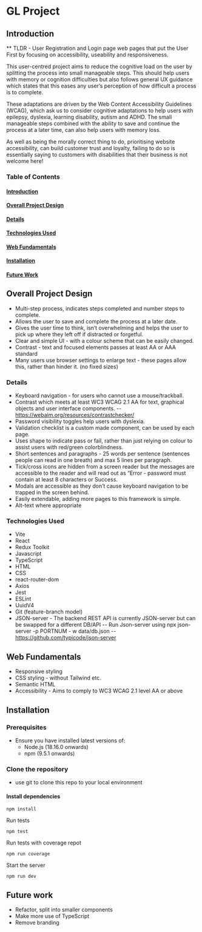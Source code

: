 # GL Project
## Introduction
** TLDR - User Registration and Login page web pages that put the User First by focusing on accessibility, useability and responsiveness.
 
This user-centred project aims to reduce the cognitive load on the user by splitting the process into small manageable steps. This should help users with memory or cognition difficulties but also follows general UX guidance which states that this eases any user’s perception of how difficult a process is to complete.

 These adaptations are driven by the Web Content Accessibility Guidelines (WCAG), which ask us to consider cognitive adaptations to help users with epilepsy, dyslexia, learning disability, autism and ADHD. The small manageable steps combined with the ability to save and continue the process at a later time, can also help users with memory loss. 

As well as being the morally correct thing to do, prioritising website accessibility, can build customer trust and loyalty, failing to do so is essentially saying to customers with disabilities that their business is not welcome here!

### Table of Contents
#### [Introduction](https://github.com/ellohez/GL-Project/blob/main/README.md#introduction)
#### [Overall Project Design](https://github.com/ellohez/GL-Project/blob/main/README.md#overall-project-design-1)
#### [Details](https://github.com/ellohez/GL-Project/blob/main/README.md#details-1)
#### [Technologies Used](https://github.com/ellohez/GL-Project/blob/main/README.md#technologies-used-1)
#### [Web Fundamentals](https://github.com/ellohez/GL-Project/blob/main/README.md#web-fundamentals-1)
#### [Installation](https://github.com/ellohez/GL-Project/blob/main/README.md#installation-1)
#### [Future Work](https://github.com/ellohez/GL-Project/blob/main/README.md#future-work-1)

## Overall Project Design
* Multi-step process, indicates steps completed and number steps to complete.
* Allows the user to save and complete the process at a later date.
* Gives the user time to think, isn’t overwhelming and helps the user to pick up where they left off if distracted or forgetful.
* Clear and simple UI - with a colour scheme that can be easily changed.
* Contrast - text and focused elements passes at least AA or AAA standard
* Many users use browser settings to enlarge text - these pages allow this, rather than hinder it. (no fixed sizes)

### Details
* Keyboard navigation - for users who cannot use a mouse/trackball.
* Contrast which meets at least WC3 WCAG 2.1 AA for text, graphical objects and user interface components.
-- https://webaim.org/resources/contrastchecker/
* Password visibility toggles help users with dyslexia.
* Validation checklist is a custom made component, can be used by each page.
* Uses shape to indicate pass or fail, rather than just relying on colour to assist users with red/green colorblindness.
* Short sentences and paragraphs - 25 words per sentence (sentences people can read in one breath) and max 5 lines per paragraph.
* Tick/cross icons are hidden from a screen reader but the messages are accessible to the reader and will read out as “Error - password must contain at least 8 characters or Success.
* Modals are accessible as they don’t cause keyboard navigation to be trapped in the screen behind.
* Easily extendable, adding more pages to this framework is simple.
* Alt-text where appropriate

###  Technologies Used
- Vite  
- React
-   Redux Toolkit
-   Javascript
-   TypeScript
- HTML
- CSS
- react-router-dom
- Axios
- Jest
- ESLint
- UuidV4
- Git (feature-branch model)
- JSON-server - The backend REST API is currently JSON-server but can be swapped for a different DB/API
-- Run Json-server using npx json-server -p PORTNUM - w data/db.json
-- https://github.com/typicode/json-server

## Web Fundamentals

-   Responsive styling
-   CSS styling - without Tailwind etc.
-   Semantic HTML
-   Accessibility - Aims to comply to WC3 WCAG 2.1 level AA or above

## Installation

### Prerequisites

-   Ensure you have installed latest versions of:
    -   Node.js (18.16.0 onwards)
    -   npm (9.5.1 onwards)

### Clone the repository

-   use git to clone this repo to your local environment
#### Install dependencies
```
npm install

```

Run tests

```
npm test

```

Run tests with coverage repot

```
npm run coverage

```

Start the server

```
npm run dev
```

## Future work

- Refactor, split into smaller components 
- Make more use of TypeScript
- Remove branding
